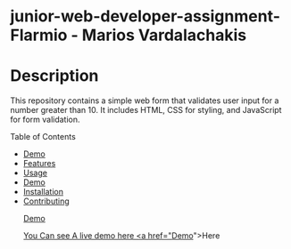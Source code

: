 # junior-web-developer-assignment-Flarmio - Marios Vardalachakis

# Description

This repository contains a simple web form that validates user input for a number greater than 10. It includes HTML, CSS for styling, and JavaScript for form validation.

Table of Contents

<ul>
 <li><a href="url">Demo</a></li>
 <li><a href="url">Features</a></li>
 <li><a href="url">Usage</a></li>
 <li><a href="url">Demo</a></li>
 <li><a href="url">Installation</li>
 <li><a href="url">Contributing</li
 </ul>


<p>Demo</p>

You Can see A live demo here <a href="<a href="[url](https://mariosggg.github.io/junior-web-developer-assignment-Flarmio_marios_vardalachakis/)">Demo</a>">Here</a>
